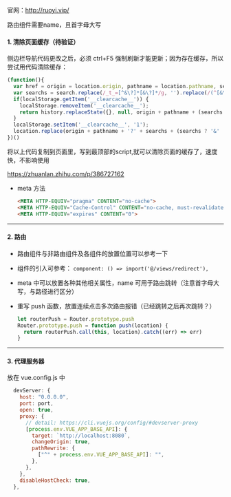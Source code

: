 

官网：http://ruoyi.vip/

路由组件需要name，且首字母大写



#### 1. 清除页面缓存（待验证）

侧边栏导航代码更改之后，必须 ctrl+F5 强制刷新才能更新；因为存在缓存，所以尝试用代码清除缓存：

```js
(function(){
  var href = origin = location.origin, pathname = location.pathname, search = location.search, hash = location.hash;
  var searchs = search.replace(/_t_=[^&\?]*[&\?]*/g, '').replace(/(^[&\?]*)|([&\?]*$)/g, '');
  if(localStorage.getItem('__clearcache__')) {
    localStorage.removeItem('__clearcache__');
    return history.replaceState({}, null, origin + pathname + (searchs ? '?' : '') + searchs + hash);
  }
  localStorage.setItem('__clearcache__', '1');
  location.replace(origin + pathname + '?' + searchs + (searchs ? '&' : '') + '_t_=' + new Date().valueOf() + hash);
})()
```

将以上代码复制到页面里，写到最顶部的script,就可以清除页面的缓存了，速度快，不影响使用

https://zhuanlan.zhihu.com/p/386727162

- meta 方法

  ```html
  <META HTTP-EQUIV="pragma" CONTENT="no-cache"> 
  <META HTTP-EQUIV="Cache-Control" CONTENT="no-cache, must-revalidate"> 
  <META HTTP-EQUIV="expires" CONTENT="0">
  ```




---

#### 2. 路由

- 路由组件与非路由组件及各组件的放置位置可以参考一下
- 组件的引入可参考： `component: () => import('@/views/redirect'),`

- meta 中可以放置各种其他相关属性，name 可用于路由跳转（注意首字母大写，与路径进行区分）

- 重写 push 函数，放置连续点击多次路由报错（已经跳转之后再次跳转？）

  ```js
  let routerPush = Router.prototype.push
  Router.prototype.push = function push(location) {
    return routerPush.call(this, location).catch((err) => err)
  }
  ```

  


---

#### 3. 代理服务器

放在 vue.config.js 中

```js
  devServer: {
    host: "0.0.0.0",
    port: port,
    open: true,
    proxy: {
      // detail: https://cli.vuejs.org/config/#devserver-proxy
      [process.env.VUE_APP_BASE_API]: {
        target: `http://localhost:8080`,
        changeOrigin: true,
        pathRewrite: {
          ["^" + process.env.VUE_APP_BASE_API]: "",
        },
      },
    },
    disableHostCheck: true,
  },
```

